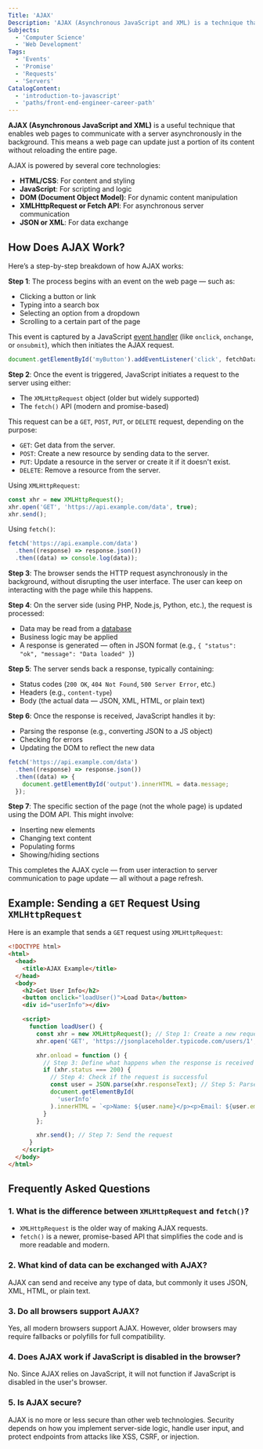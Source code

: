 ```yaml
---
Title: 'AJAX'
Description: 'AJAX (Asynchronous JavaScript and XML) is a technique that enables web pages to communicate with a server asynchronously in the background.'
Subjects:
  - 'Computer Science'
  - 'Web Development'
Tags:
  - 'Events'
  - 'Promise'
  - 'Requests'
  - 'Servers'
CatalogContent:
  - 'introduction-to-javascript'
  - 'paths/front-end-engineer-career-path'
---
```


**AJAX (Asynchronous JavaScript and XML)** is a useful technique that enables web pages to communicate with a server asynchronously in the background. This means a web page can update just a portion of its content without reloading the entire page.

AJAX is powered by several core technologies:

- **HTML/CSS**: For content and styling
- **JavaScript**: For scripting and logic
- **DOM (Document Object Model)**: For dynamic content manipulation
- **XMLHttpRequest or Fetch API**: For asynchronous server communication
- **JSON or XML**: For data exchange

## How Does AJAX Work?

Here’s a step-by-step breakdown of how AJAX works:

**Step 1**: The process begins with an event on the web page — such as:

- Clicking a button or link
- Typing into a search box
- Selecting an option from a dropdown
- Scrolling to a certain part of the page

This event is captured by a JavaScript [event handler](https://www.codecademy.com/resources/docs/javascript/event-handling) (like `onclick`, `onchange`, or `onsubmit`), which then initiates the AJAX request.

```js
document.getElementById('myButton').addEventListener('click', fetchData);
```

**Step 2**: Once the event is triggered, JavaScript initiates a request to the server using either:

- The `XMLHttpRequest` object (older but widely supported)
- The `fetch()` API (modern and promise-based)

This request can be a `GET`, `POST`, `PUT`, or `DELETE` request, depending on the purpose:

- `GET`: Get data from the server.
- `POST`: Create a new resource by sending data to the server.
- `PUT`: Update a resource in the server or create it if it doesn't exist.
- `DELETE`: Remove a resource from the server.

Using `XMLHttpRequest`:

```js
const xhr = new XMLHttpRequest();
xhr.open('GET', 'https://api.example.com/data', true);
xhr.send();
```

Using `fetch()`:

```js
fetch('https://api.example.com/data')
  .then((response) => response.json())
  .then((data) => console.log(data));
```

**Step 3**: The browser sends the HTTP request asynchronously in the background, without disrupting the user interface. The user can keep on interacting with the page while this happens.

**Step 4**: On the server side (using PHP, Node.js, Python, etc.), the request is processed:

- Data may be read from a [database](https://www.codecademy.com/resources/docs/general/database)
- Business logic may be applied
- A response is generated — often in JSON format (e.g., `{ "status": "ok", "message": "Data loaded" }`)

**Step 5**: The server sends back a response, typically containing:

- Status codes (`200 OK`, `404 Not Found`, `500 Server Error`, etc.)
- Headers (e.g., `content-type`)
- Body (the actual data — JSON, XML, HTML, or plain text)

**Step 6**: Once the response is received, JavaScript handles it by:

- Parsing the response (e.g., converting JSON to a JS object)
- Checking for errors
- Updating the DOM to reflect the new data

```js
fetch('https://api.example.com/data')
  .then((response) => response.json())
  .then((data) => {
    document.getElementById('output').innerHTML = data.message;
  });
```

**Step 7**: The specific section of the page (not the whole page) is updated using the DOM API. This might involve:

- Inserting new elements
- Changing text content
- Populating forms
- Showing/hiding sections

This completes the AJAX cycle — from user interaction to server communication to page update — all without a page refresh.

## Example: Sending a `GET` Request Using `XMLHttpRequest`

Here is an example that sends a `GET` request using `XMLHttpRequest`:

```html
<!DOCTYPE html>
<html>
  <head>
    <title>AJAX Example</title>
  </head>
  <body>
    <h2>Get User Info</h2>
    <button onclick="loadUser()">Load Data</button>
    <div id="userInfo"></div>

    <script>
      function loadUser() {
        const xhr = new XMLHttpRequest(); // Step 1: Create a new request object
        xhr.open('GET', 'https://jsonplaceholder.typicode.com/users/1', true); // Step 2: Set up the request

        xhr.onload = function () {
          // Step 3: Define what happens when the response is received
          if (xhr.status === 200) {
            // Step 4: Check if the request is successful
            const user = JSON.parse(xhr.responseText); // Step 5: Parse JSON response
            document.getElementById(
              'userInfo'
            ).innerHTML = `<p>Name: ${user.name}</p><p>Email: ${user.email}</p>`; // Step 6: Update the DOM
          }
        };

        xhr.send(); // Step 7: Send the request
      }
    </script>
  </body>
</html>
```

## Frequently Asked Questions

### 1. What is the difference between `XMLHttpRequest` and `fetch()`?

- `XMLHttpRequest` is the older way of making AJAX requests.
- `fetch()` is a newer, promise-based API that simplifies the code and is more readable and modern.

### 2. What kind of data can be exchanged with AJAX?

AJAX can send and receive any type of data, but commonly it uses JSON, XML, HTML, or plain text.

### 3. Do all browsers support AJAX?

Yes, all modern browsers support AJAX. However, older browsers may require fallbacks or polyfills for full compatibility.

### 4. Does AJAX work if JavaScript is disabled in the browser?

No. Since AJAX relies on JavaScript, it will not function if JavaScript is disabled in the user's browser.

### 5. Is AJAX secure?

AJAX is no more or less secure than other web technologies. Security depends on how you implement server-side logic, handle user input, and protect endpoints from attacks like XSS, CSRF, or injection.
